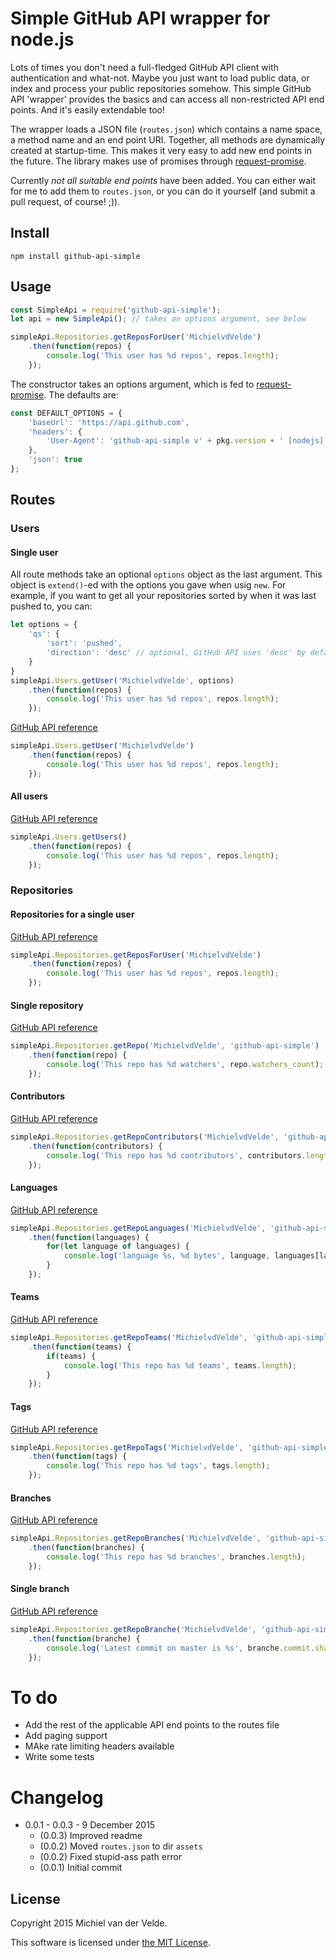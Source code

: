 # Simple GitHub API wrapper for node.js

Lots of times you don't need a full-fledged GitHub API client with authentication and what-not. Maybe you just want to load public data, or index and process your public repositories somehow. This simple GitHub API 'wrapper' provides the basics and can access all non-restricted API end points. And it's easily extendable too!

The wrapper loads a JSON file (`routes.json`) which contains a name space, a method name and an end point URI. Together, all methods are dynamically created at startup-time. This makes it very easy to add new end points in the future. The library makes use of promises through [request-promise](https://github.com/request/request-promise).

Currently _not all suitable end points_ have been added. You can either wait for me to add them to `routes.json`, or you can do it yourself (and submit a pull request, of course! ;)).

## Install

```
npm install github-api-simple
```

## Usage

```js
const SimpleApi = require('github-api-simple');
let api = new SimpleApi(); // takes an options argument, see below

simpleApi.Repositories.getReposForUser('MichielvdVelde')
	.then(function(repos) {
		console.log('This user has %d repos', repos.length);
	});
```

The constructor takes an options argument, which is fed to [request-promise](https://github.com/request/request-promise). The defaults are:

```js
const DEFAULT_OPTIONS = {
	'baseUrl': 'https://api.github.com',
	'headers': {
		'User-Agent': 'github-api-simple v' + pkg.version + ' [nodejs] [https://github.com/MichielvdVelde/github-api-simple]'
	},
	'json': true
};
```

## Routes

### Users

#### Single user

All route methods take an optional `options` object as the last argument. This object is `extend()`-ed with the options you gave when usig `new`. For example, if you want to get all your repositories sorted by when it was last pushed to, you can:

```js
let options = {
	'qs': {
		'sort': 'pushed',
		'direction': 'desc' // optional, GitHub API uses 'desc' by default for 'pushed'
	}
}
simpleApi.Users.getUser('MichielvdVelde', options)
	.then(function(repos) {
		console.log('This user has %d repos', repos.length);
	});
```

[GitHub API reference](https://developer.github.com/v3/users/#get-a-single-user)

```js
simpleApi.Users.getUser('MichielvdVelde')
	.then(function(repos) {
		console.log('This user has %d repos', repos.length);
	});
```

#### All users

[GitHub API reference](https://developer.github.com/v3/users/#get-all-users)

```js
simpleApi.Users.getUsers()
	.then(function(repos) {
		console.log('This user has %d repos', repos.length);
	});
```

### Repositories

#### Repositories for a single user

[GitHub API reference](https://developer.github.com/v3/repos/#list-user-repositories)

```js
simpleApi.Repositories.getReposForUser('MichielvdVelde')
	.then(function(repos) {
		console.log('This user has %d repos', repos.length);
	});
```

#### Single repository

[GitHub API reference](https://developer.github.com/v3/repos/#get)

```js
simpleApi.Repositories.getRepo('MichielvdVelde', 'github-api-simple')
	.then(function(repo) {
		console.log('This repo has %d watchers', repo.watchers_count);
	});
```


#### Contributors

[GitHub API reference](https://developer.github.com/v3/repos/#list-contributors)

```js
simpleApi.Repositories.getRepoContributors('MichielvdVelde', 'github-api-simple')
	.then(function(contributors) {
		console.log('This repo has %d contributors', contributors.length);
	});
```


#### Languages

[GitHub API reference](https://developer.github.com/v3/repos/#list-languages)

```js
simpleApi.Repositories.getRepoLanguages('MichielvdVelde', 'github-api-simple')
	.then(function(languages) {
		for(let language of languages) {
			console.log('language %s, %d bytes', language, languages[language]);
		}
	});
```


#### Teams

[GitHub API reference](https://developer.github.com/v3/repos/#list-teams)

```js
simpleApi.Repositories.getRepoTeams('MichielvdVelde', 'github-api-simple')
	.then(function(teams) {
		if(teams) {
			console.log('This repo has %d teams', teams.length);
		}
	});
```


#### Tags

[GitHub API reference](https://developer.github.com/v3/repos/#list-tags)

```js
simpleApi.Repositories.getRepoTags('MichielvdVelde', 'github-api-simple')
	.then(function(tags) {
		console.log('This repo has %d tags', tags.length);
	});
```


#### Branches

[GitHub API reference](https://developer.github.com/v3/repos/#list-branches)

```js
simpleApi.Repositories.getRepoBranches('MichielvdVelde', 'github-api-simple')
	.then(function(branches) {
		console.log('This repo has %d branches', branches.length);
	});
```


#### Single branch

[GitHub API reference](https://developer.github.com/v3/repos/#get-branche)

```js
simpleApi.Repositories.getRepoBranche('MichielvdVelde', 'github-api-simple', 'master')
	.then(function(branche) {
		console.log('Latest commit on master is %s', branche.commit.sha);
	});
```

# To do

* Add the rest of the applicable API end points to the routes file
* Add paging support
* MAke rate limiting headers available
* Write some tests

# Changelog

* 0.0.1 - 0.0.3 - 9 December 2015
  * (0.0.3) Improved readme
  * (0.0.2) Moved `routes.json` to dir `assets`
  * (0.0.2) Fixed stupid-ass path error
  * (0.0.1) Initial commit

## License

Copyright 2015 Michiel van der Velde.

This software is licensed under [the MIT License](LICENSE).
